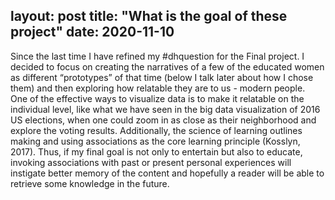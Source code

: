 layout: post
title: "What is the goal of these project"
date: 2020-11-10
---

Since the last time I have refined my #dhquestion for the Final project. I decided to focus on creating the narratives of a few of the educated women as different “prototypes” of that time (below I talk later about how I chose them) and then exploring how relatable they are to us - modern people.  
One of the effective ways to visualize data is to make it relatable on the individual level, like what we have seen in the big data visualization of 2016 US elections, when one could zoom in as close as their neighborhood and explore the voting results. Additionally, the science of learning outlines making and using associations as the core learning principle (Kosslyn, 2017). Thus, if my final goal is not only to entertain but also to educate, invoking associations with past or present personal experiences will instigate better memory of the content and hopefully a reader will be able to retrieve some knowledge in the future.
